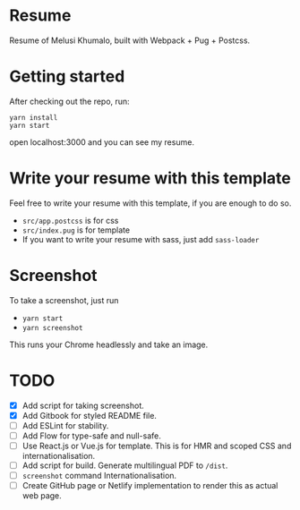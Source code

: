 # Resume

Resume of Melusi Khumalo, built with Webpack + Pug + Postcss.

# Getting started

After checking out the repo, run:

```
yarn install
yarn start
```

open localhost:3000 and you can see my resume.

# Write your resume with this template

Feel free to write your resume with this template, if you are enough to do so.

- `src/app.postcss` is for css
- `src/index.pug` is for template
- If you want to write your resume with sass, just add `sass-loader`

# Screenshot

To take a screenshot, just run

- `yarn start`
- `yarn screenshot`

This runs your Chrome headlessly and take an image.

# TODO

- [x] Add script for taking screenshot.
- [x] Add Gitbook for styled README file.
- [ ] Add ESLint for stability.
- [ ] Add Flow for type-safe and null-safe.
- [ ] Use React.js or Vue.js for template. This is for HMR and scoped CSS and internationalisation.
- [ ] Add script for build. Generate multilingual PDF to `/dist`.
- [ ] `screenshot` command Internationalisation.
- [ ] Create GitHub page or Netlify implementation to render this as actual web page.
